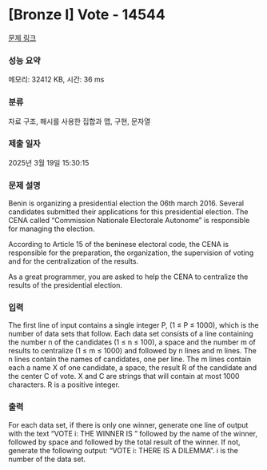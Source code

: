 # [Bronze I] Vote - 14544 

[문제 링크](https://www.acmicpc.net/problem/14544) 

### 성능 요약

메모리: 32412 KB, 시간: 36 ms

### 분류

자료 구조, 해시를 사용한 집합과 맵, 구현, 문자열

### 제출 일자

2025년 3월 19일 15:30:15

### 문제 설명

<p>Benin is organizing a presidential election the 06th march 2016. Several candidates submitted their applications for this presidential election. The CENA called “Commission Nationale Electorale Autonome” is responsible for managing the election.</p>

<p>According to Article 15 of the beninese electoral code, the CENA is responsible for the preparation, the organization, the supervision of voting and for the centralization of the results.</p>

<p>As a great programmer, you are asked to help the CENA to centralize the results of the presidential election.</p>

### 입력 

 <p>The first line of input contains a single integer P, (1 ≤ P ≤ 1000), which is the number of data sets that follow. Each data set consists of a line containing the number n of the candidates (1 ≤ n ≤ 100), a space and the number m of results to centralize (1 ≤ m ≤ 1000) and followed by n lines and m lines. The n lines contain the names of candidates, one per line. The m lines contain each a name X of one candidate, a space, the result R of the candidate and the center C of vote. X and C are strings that will contain at most 1000 characters. R is a positive integer.</p>

### 출력 

 <p>For each data set, if there is only one winner, generate one line of output with the text “VOTE i: THE WINNER IS ” followed by the name of the winner, followed by space and followed by the total result of the winner. If not, generate the following output: “VOTE i: THERE IS A DILEMMA”. i is the number of the data set.</p>

